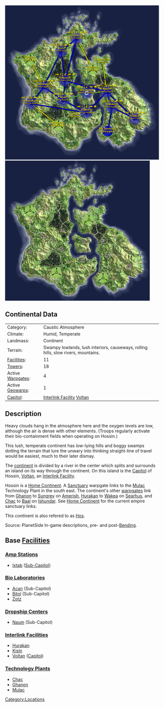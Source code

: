 ![](images/HossinMap.jpg "fig:HossinMap.jpg")
![](images/Hossin_Terrain.jpg "fig:Hossin_Terrain.jpg")

## Continental Data

|                                             |                                                                                       |
| ------------------------------------------- | ------------------------------------------------------------------------------------- |
| Category:                                   | Caustic Atmosphere                                                                    |
| Climate:                                    | Humid, Temperate                                                                      |
| Landmass:                                   | Continent                                                                             |
| Terrain:                                    | Swampy lowlands, lush interiors, causeways, rolling hills, slow rivers, mountains.    |
| [Facilities](Facilities.md "wikilink"):     | 11                                                                                    |
| [Towers](Tower.md "wikilink"):              | 18                                                                                    |
| Active [Warpgates](Warpgate.md "wikilink"): | 4                                                                                     |
| Active [Geowarps](Geowarp.md "wikilink"):   | 1                                                                                     |
| [Capitol](Capitol.md "wikilink"):           | [Interlink Facility](Interlink_Facility.md "wikilink") [Voltan](Voltan.md "wikilink") |

## Description

Heavy clouds hang in the atmosphere here and the oxygen levels are low,
although the air is dense with other elements. (Troops regularly
activate their bio-containment fields when operating on Hossin.)

This lush, temperate continent has low-lying hills and boggy swamps
dotting the terrain that lure the unwary into thinking straight-line of
travel would be easiest, much to their later dismay.

The [continent](continent.md "wikilink") is divided by a river in the
center which splits and surrounds an island on its way through the
continent. On this island is the [Capitol](Capitol.md "wikilink") of
Hossin, [Voltan](Voltan.md "wikilink"), an [Interlink
Facility](Interlink_Facility.md "wikilink").

Hossin is a [Home Continent](Home_Continent.md "wikilink"). A
[Sanctuary](Sanctuary.md "wikilink") warpgate links to the
[Mulac](Mulac.md "wikilink") Technology Plant in the south east. The
continent's other [warpgates](warpgate.md "wikilink") link from
[Ghanon](Ghanon.md "wikilink") to [Sungrey](Sungrey.md "wikilink") on
[Amerish](Amerish.md "wikilink"), [Hurakan](Hurakan.md "wikilink") to
[Wakea](Wakea.md "wikilink") on [Searhus](Searhus.md "wikilink"), and
[Chac](Chac.md "wikilink") to [Baal](Baal.md "wikilink") on
[Ishundar](Ishundar.md "wikilink"). See [Home
Continent](Home_Continent.md "wikilink") for the current empire sanctuary
links.

This continent is also refered to as
[Hos](Acronyms_and_Slang.md "wikilink").

Source: PlanetSide In-game descriptions, pre- and
post-[Bending](Bending.md "wikilink").

## Base [Facilities](Facilities.md "wikilink")

### [Amp Stations](Amp_Station.md "wikilink")

- [Ixtab](Ixtab.md "wikilink") ([Sub-Capitol](Sub-Capitol.md "wikilink"))

### [Bio Laboratories](Bio_Laboratories.md "wikilink")

- [Acan](Acan.md "wikilink") (Sub-Capitol)
- [Bitol](Bitol.md "wikilink") (Sub-Capitol)
- [Zotz](Zotz.md "wikilink")

### [Dropship Centers](Dropship_Centers.md "wikilink")

- [Naum](Naum.md "wikilink") (Sub-Capitol)

### [Interlink Facilities](Interlink_Facilities.md "wikilink")

- [Hurakan](Hurakan.md "wikilink")
- [Kisin](Kisin.md "wikilink")
- [Voltan](Voltan.md "wikilink") ([Capitol](Capitol.md "wikilink"))

### [Technology Plants](Technology_Plant.md "wikilink")

- [Chac](Chac.md "wikilink")
- [Ghanon](Ghanon.md "wikilink")
- [Mulac](Mulac.md "wikilink")

[Category:Locations](Category:Locations.md "wikilink")
